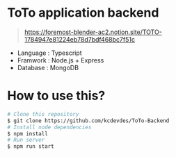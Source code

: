 # ToTo application backend

> https://foremost-blender-ac2.notion.site/TOTO-1784947e81224eb78d7bdf468bc7f51c

* Language : Typescript
* Framwork : Node.js + Express
* Database : MongoDB

# How to use this?
```bash
# Clone this repository
$ git clone https://github.com/kcdevdes/ToTo-Backend
# Install node dependencies
$ npm install
# Run server
$ npm run start
```